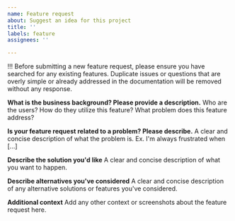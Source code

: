 ```yaml
---
name: Feature request
about: Suggest an idea for this project
title: ''
labels: feature
assignees: ''

---
```


!!! Before submitting a new feature request, please ensure you have searched for any existing features. Duplicate issues or questions that are overly simple or already addressed in the documentation will be removed without any response.

**What is the business background? Please provide a description.**
Who are the users? How do they utilize this feature? What problem does this feature address?

**Is your feature request related to a problem? Please describe.**
A clear and concise description of what the problem is. Ex. I'm always frustrated when [...]

**Describe the solution you'd like**
A clear and concise description of what you want to happen.

**Describe alternatives you've considered**
A clear and concise description of any alternative solutions or features you've considered.

**Additional context**
Add any other context or screenshots about the feature request here.
